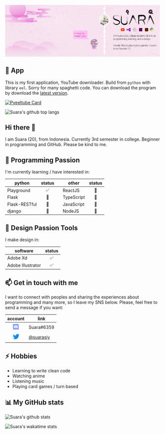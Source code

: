 ![Suara's Banner](images/suara-cover-2.png)

## 📌 App

This is my first application, YouTube downloader. Build from `python` with library `eel`. Sorry for many spaghetti code. You can download the program by download the [latest version](https://github.com/suarasiy/pyeeltube/releases).

[![Pyeeltube Card](https://github-readme-stats.vercel.app/api/pin?username=suarasiy&repo=pyeeltube)](https://github.com/suarasiy/pyeeltube)

![Suara's github top langs](https://github-readme-stats.vercel.app/api/top-langs/?username=suarasiy&layout=compact)

## Hi there 👋

I am Suara (20), from Indonesia. Currently 3rd semester in college. Beginner in programming and GitHub. Please be kind to me.

## 🌱 Programming Passion

I'm currently learning / have interested in:

| python        | status   |   | other      | status |
| ------------- | :------: | - | ---------- | :----: |
| Playground    |✅       |   | ReactJS     | 🔄    |
| Flask         |🔄       |   | TypeScript  | 🔄    |
| Flask-RESTful |🔄       |   | JavaScript  | 🔄    |
| django        |🔄       |   | NodeJS      | 🔄    |

## 🌱 Design Passion Tools

I make design in:

| software          | status   |
| ----------------- | :------: |
| Adobe Xd          | ✅      |
| Adobe Illustrator | ✅      |

## 📫 Get in touch with me

I want to connect with peoples and sharing the experiences about programming and many more, so I leave my SNS below. Please, feel free to send a message if you want:

| account   | link |
| :-------: | ---- |
| <img src="images/discord.png" alt="discord" width="24"/> | Suara#6359 |
| <img src="images/twitter.png" alt="twitter" width="24"/> | [@suarasiy](https://twitter.com/suarasiy) |

## ⚡ Hobbies

- Learning to write clean code
- Watching anime
- Listening music
- Playing card games / turn based

## 📊 My GitHub stats

![Suara's github stats](https://github-readme-stats.vercel.app/api?username=suarasiy&show_icons=true)

![Suara's wakatime stats](https://github-readme-stats.vercel.app/api/wakatime?username=suarasiy)

<!-- ## Time -->
<!-- [![Suara's wakatime tracker](https://wakatime.com/badge/github/suarasiy/suarasiy.svg)](https://wakatime.com/badge/github/suarasiy/suarasiy) -->

<!--
**suarasiy/suarasiy** is a ✨ _special_ ✨ repository because its `README.md` (this file) appears on your GitHub profile.

Here are some ideas to get you started:

- 🔭 I’m currently working on ...
- 🌱 I’m currently learning ...
- 👯 I’m looking to collaborate on ...
- 🤔 I’m looking for help with ...
- 💬 Ask me about ...
- 📫 How to reach me: ...
- 😄 Pronouns: ...
- ⚡ Fun fact: ...
-->
